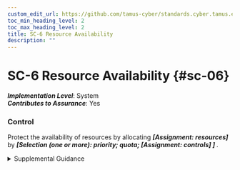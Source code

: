```yaml
---
custom_edit_url: https://github.com/tamus-cyber/standards.cyber.tamus.edu/tree/main/static/content/tamus.edu/TAMUS_profile.xml
toc_min_heading_level: 2
toc_max_heading_level: 2
title: SC-6 Resource Availability
description: ""
---
```


# SC-6 Resource Availability {#sc-06}

_**Implementation Level**_: System\
_**Contributes to Assurance**_: Yes

### Control

Protect the availability of resources by allocating <strong> <em>[Assignment: resources]</em> </strong> by <strong> <em>[Selection (one or more): priority; quota; <strong> <em>[Assignment: controls]</em> </strong> ]</em> </strong>.

<details>
  <summary>Supplemental Guidance</summary>

Priority protection prevents lower-priority processes from delaying or interfering with the system that services higher-priority processes. Quotas prevent users or processes from obtaining more than predetermined amounts of resources.

</details>

